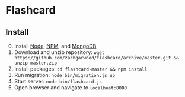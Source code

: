 Flashcard
=========

Install
-------

0. Install [Node](https://nodejs.org/download/), [NPM](https://github.com/npm/npm#super-easy-install), and [MongoDB](http://docs.mongodb.org/manual/installation/)
1. Download and unzip repository: `wget https://github.com/zachgarwood/flashcard/archive/master.git && unzip master.zip`
2. Install packages: `cd flashcard-master && npm install`
3. Run migration: `node bin/migration.js up`
4. Start server: `node bin/flashcard.js`
5. Open browser and navigate to `localhost:8080`
